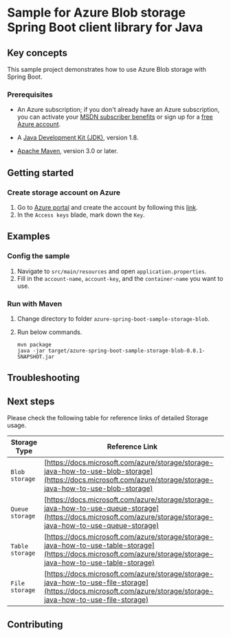 # Sample for Azure Blob storage Spring Boot client library for Java

## Key concepts
This sample project demonstrates how to use Azure Blob storage with Spring Boot. 

### Prerequisites

* An Azure subscription; if you don't already have an Azure subscription, you can activate your [MSDN subscriber benefits](https://azure.microsoft.com/pricing/member-offers/msdn-benefits-details/) or sign up for a [free Azure account](https://azure.microsoft.com/free/).

* A [Java Development Kit (JDK)](http://www.oracle.com/technetwork/java/javase/downloads/), version 1.8.

* [Apache Maven](http://maven.apache.org/), version 3.0 or later.

## Getting started

### Create storage account on Azure

1. Go to [Azure portal](https://portal.azure.com/) and create the account by following this [link](https://docs.microsoft.com/azure/storage/storage-create-storage-account). 
2. In the `Access keys` blade, mark down the `Key`.

## Examples                                                           
### Config the sample

1. Navigate to `src/main/resources` and open `application.properties`.
2. Fill in the `account-name`, `account-key`, and the `container-name` you want to use. 

### Run with Maven

1. Change directory to folder `azure-spring-boot-sample-storage-blob`.
2. Run below commands. 

    ```
    mvn package
    java -jar target/azure-spring-boot-sample-storage-blob-0.0.1-SNAPSHOT.jar
    ```

## Troubleshooting
## Next steps
Please check the following table for reference links of detailed Storage usage. 

Storage Type | Reference Link
--- | ---
`Blob storage` | [https://docs.microsoft.com/azure/storage/storage-java-how-to-use-blob-storage](https://docs.microsoft.com/azure/storage/storage-java-how-to-use-blob-storage)
`Queue storage` | [https://docs.microsoft.com/azure/storage/storage-java-how-to-use-queue-storage](https://docs.microsoft.com/azure/storage/storage-java-how-to-use-queue-storage)
`Table storage` | [https://docs.microsoft.com/azure/storage/storage-java-how-to-use-table-storage](https://docs.microsoft.com/azure/storage/storage-java-how-to-use-table-storage)
`File storage` | [https://docs.microsoft.com/azure/storage/storage-java-how-to-use-file-storage](https://docs.microsoft.com/azure/storage/storage-java-how-to-use-file-storage)

## Contributing









